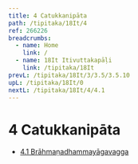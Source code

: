 ```yaml
---
title: 4 Catukkanipāta
path: /tipitaka/18It/4
ref: 266226
breadcrumbs:
  - name: Home
    link: /
  - name: 18It Itivuttakapāḷi
    link: /tipitaka/18It
prevL: /tipitaka/18It/3/3.5/3.5.10
upL: /tipitaka/18It/0
nextL: /tipitaka/18It/4/4.1
---
```


# 4 Catukkanipāta

* [4.1 Brāhmaṇadhammayāgavagga](/tipitaka/18It/4/4.1)


